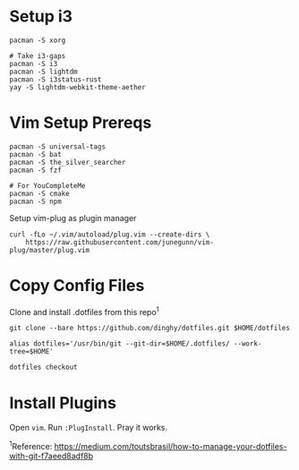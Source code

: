 # Setup i3

```
pacman -S xorg

# Take i3-gaps
pacman -S i3
pacman -S lightdm
pacman -S i3status-rust
yay -S lightdm-webkit-theme-aether
```

# Vim Setup Prereqs

```
pacman -S universal-tags
pacman -S bat
pacman -S the_silver_searcher
pacman -S fzf

# For YouCompleteMe
pacman -S cmake
pacman -S npm
```

Setup vim-plug as plugin manager
```
curl -fLo ~/.vim/autoload/plug.vim --create-dirs \
    https://raw.githubusercontent.com/junegunn/vim-plug/master/plug.vim
```

# Copy Config Files

Clone and install .dotfiles from this repo<sup>1</sup>
```
git clone --bare https://github.com/dinghy/dotfiles.git $HOME/dotfiles
```

```
alias dotfiles='/usr/bin/git --git-dir=$HOME/.dotfiles/ --work-tree=$HOME'
```

```
dotfiles checkout
```

# Install Plugins

Open `vim`. Run `:PlugInstall`. Pray it works.



<sup>1</sup>Reference: https://medium.com/toutsbrasil/how-to-manage-your-dotfiles-with-git-f7aeed8adf8b
